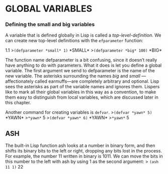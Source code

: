 # GLOBAL VARIABLES

### Defining the small and big variables

A variable that is defined globally in Lisp is called a *top-level-definition*. We can create new top-level definitions with the `efparameter` function:

1.1
\>`(defparameter *small* 1)`
\*SMALL\*
\>`(defparameter *big* 100)`
\*BIG\*

The function name defparameter is a bit confusing, since it doesn’t really
have anything to do with parameters. What it does is let you define a global
variable.
The first argument we send to defparameter is the name of the new variable.
The asterisks surrounding the names *big* and *small* —affectionately called
earmuffs—are completely arbitrary and optional. Lisp sees the asterisks as part
of the variable names and ignores them. Lispers like to mark all their global
variables in this way as a convention, to make them easy to distinguish from
local variables, which are discussed later in this chapter.

Another command for creating variables is `defvar`.
\>`(defvar *yawn* 5)`
\*YAWN\*
\>`*yawn*`
5
\>`(defvar *yawn* 6)`
\*YAWN\*
\>`*yawn*`
5

## ASH
The built-in Lisp function ash looks at a number in binary form, and then
shifts its binary bits to the left or right, dropping any bits lost in the process.
For example, the number 11 written in binary is 1011. We can move the bits
in this number to the left with ash by using 1 as the second argument:
\> `(ash 11 1)`
22
